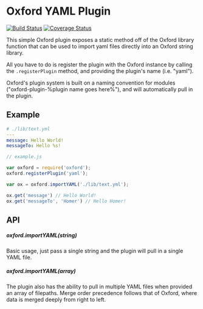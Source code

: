 # Oxford YAML Plugin
[![Build Status](https://travis-ci.org/snypelife/oxford-plugin-yaml.svg)](https://travis-ci.org/snypelife/oxford-plugin-yaml)
[![Coverage Status](https://coveralls.io/repos/snypelife/oxford-plugin-yaml/badge.svg?branch=master&service=github)](https://coveralls.io/github/snypelife/oxford-plugin-yaml?branch=master)

This simple Oxford plugin exposes a static method off of the Oxford library function that can be used to import yaml files directly into an Oxford string library.

All you have to do is register the plugin with the Oxford instance by calling the `.registerPlugin` method, and providing the plugin's name (i.e. "yaml").

Oxford's plugin system is built on a naming convention for modules ("oxford-plugin-%plugin name goes here%"), and will automatically pull in the plugin.

## Example
```yaml
# ./lib/text.yml
---
message: Hello World!
messageTo: Hello %s!
```
```js
// example.js

var oxford = require('oxford');
oxford.registerPlugin('yaml');

var ox = oxford.importYAML('./lib/text.yml');

ox.get('message') // Hello World!
ox.get('messageTo', 'Homer') // Hello Homer!
```

## API
##### oxford.importYAML(*string*)
Basic usage, just pass a single string and the plugin will pull in a single YAML file.

##### oxford.importYAML(*array*)
The plugin also has the ability to pull in multiple YAML files when provided an array of filepaths. Merge order precedence follows that of Oxford, where data is merged deeply from right to left.

